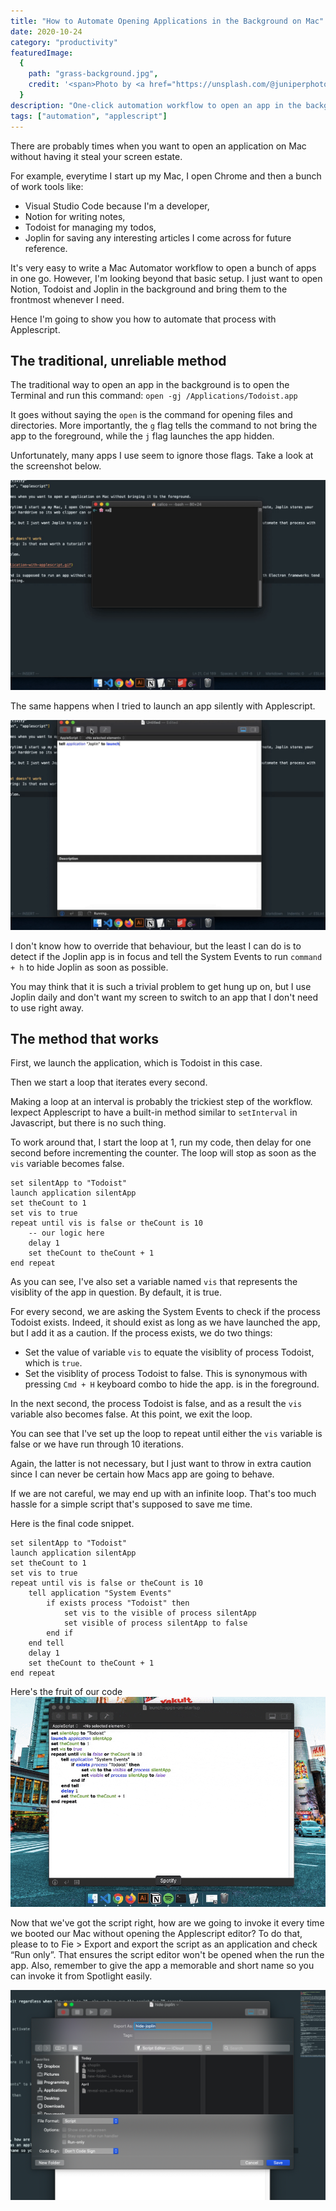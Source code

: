 ```yaml
---
title: "How to Automate Opening Applications in the Background on Mac"
date: 2020-10-24
category: "productivity"
featuredImage:
  {
    path: "grass-background.jpg",
    credit: '<span>Photo by <a href="https://unsplash.com/@juniperphoton?utm_source=unsplash&amp;utm_medium=referral&amp;utm_content=creditCopyText">JuniperPhoton</a> on <a href="https://unsplash.com/s/photos/grass?utm_source=unsplash&amp;utm_medium=referral&amp;utm_content=creditCopyText">Unsplash</a></span>',
  }
description: "One-click automation workflow to open an app in the background, and go back to work on what matters most. No coding knowledge required."
tags: ["automation", "applescript"]
---
```


There are probably times when you want to open an application on Mac without having it steal your screen estate.

For example, everytime I start up my Mac, I open Chrome and then a bunch of work tools like:

- Visual Studio Code because I'm a developer,
- Notion for writing notes,
- Todoist for managing my todos,
- Joplin for saving any interesting articles I come across for future reference.

It's very easy to write a Mac Automator workflow to open a bunch of apps in one go. However, I'm looking beyond that basic setup. I just want to open Notion, Todoist and Joplin in the background and bring them to the frontmost whenever I need.

Hence I'm going to show you how to automate that process with Applescript.

## The traditional, unreliable method

The traditional way to open an app in the background is to open the Terminal and run this command:
`open -gj /Applications/Todoist.app`

It goes without saying the `open` is the command for opening files and directories. More importantly, the `g` flag tells the command to not bring the app to the foreground, while the `j` flag launches the app hidden.

Unfortunately, many apps I use seem to ignore those flags. Take a look at the screenshot below.

![launch-app-from-command-line](./launch-app-from-command-line.gif)

The same happens when I tried to launch an app silently with Applescript.

![launch-app-with-applescript](./launch-application-with-applescript.gif)

I don't know how to override that behaviour, but the least I can do is to detect if the Joplin app is in focus and tell the System Events to run `command + h` to hide Joplin as soon as possible.

You may think that it is such a trivial problem to get hung up on, but I use Joplin daily and don't want my screen to switch to an app that I don't need to use right away.

## The method that works

First, we launch the application, which is Todoist in this case.

Then we start a loop that iterates every second.

Making a loop at an interval is probably the trickiest step of the workflow. Iexpect Applescript to have a built-in method similar to `setInterval` in Javascript, but there is no such thing.

To work around that, I start the loop at 1, run my code, then delay for one second before incrementing the counter. The loop will stop as soon as the `vis` variable becomes false.

```
set silentApp to "Todoist"
launch application silentApp
set theCount to 1
set vis to true
repeat until vis is false or theCount is 10
	-- our logic here
	delay 1
	set theCount to theCount + 1
end repeat
```

As you can see, I've also set a variable named `vis` that represents the visiblity of the app in question. By default, it is true.

For every second, we are asking the System Events to check if the process Todoist exists. Indeed, it should exist as long as we have launched the app, but I add it as a caution. If the process exists, we do two things:

- Set the value of variable `vis` to equate the visiblity of process Todoist, which is `true`.
- Set the visiblity of process Todoist to false. This is synonymous with pressing `Cmd + H` keyboard combo to hide the app. is in the foreground.

In the next second, the process Todoist is false, and as a result the `vis` variable also becomes false. At this point, we exit the loop.

You can see that I've set up the loop to repeat until either the `vis` variable is false or we have run through 10 iterations.

Again, the latter is not necessary, but I just want to throw in extra caution since I can never be certain how Macs app are going to behave.

If we are not careful, we may end up with an infinite loop. That's too much hassle for a simple script that's supposed to save me time.

Here is the final code snippet.

```
set silentApp to "Todoist"
launch application silentApp
set theCount to 1
set vis to true
repeat until vis is false or theCount is 10
	tell application "System Events"
		if exists process "Todoist" then
			set vis to the visible of process silentApp
			set visible of process silentApp to false
		end if
	end tell
	delay 1
	set theCount to theCount + 1
end repeat
```

Here's the fruit of our code
![custom-applescript-to-open-app-in-background](./custom-applescript-to-open-app-in-background.gif)

Now that we've got the script right, how are we going to invoke it every time we booted our Mac without opening the Applescript editor? To do that, please to to Fie > Export and export the script as an application and check “Run only”. That ensures the script editor won't be opened when the run the app. Also, remember to give the app a memorable and short name so you can invoke it from Spotlight easily.

![export-applescript-as-application](./export-applescript-as-application.png)
